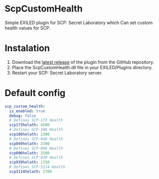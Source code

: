 # ScpCustomHealth
Simple EXILED plugin for SCP: Secret Laboratory which Can set custom health values for SCP.

# Instalation
1. Download the [latest release](https://github.com/Miodizo/ScpCustomHealth/releases/tag/Latest) of the plugin from the GitHub repository.
2. Place the ScpCustomHealth.dll file in your EXILED/Plugins directory.
3. Restart your SCP: Secret Laboratory server.

# Default config
```yaml
scp_custom_health:
  is_enabled: true
  debug: false
  # Defines SCP-173 Health
  scp173helath: 4500
  # Defines SCP-106 Health
  scp106helath: 2300
  # Defines SCP-049 Health
  scp049helath: 2300
  # Defines SCP-096 Health
  scp096helath: 2500
  # Defines SCP-939 Health
  scp939helath: 1250
  # Defines SCP-3114 Health
  scp3114helath: 2700
